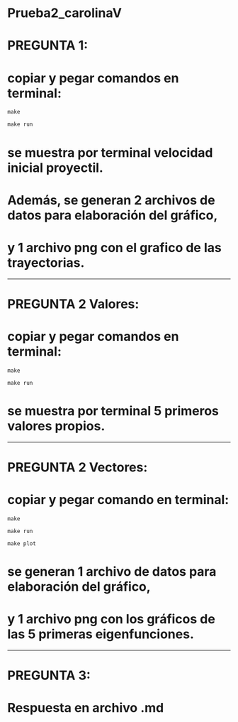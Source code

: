 # Prueba2_carolinaV
#  PREGUNTA 1:
#  copiar y pegar comandos en terminal:

	make
	
  	make run
  
#  se muestra por terminal velocidad inicial proyectil.
# Además, se generan 2 archivos de datos para elaboración del gráfico, 
#  y 1 archivo png con el grafico de las trayectorias.
------------------------------------------------------------
#  PREGUNTA 2 Valores:
#  copiar y pegar comandos en terminal:

	make
	
  	make run

# se muestra por terminal 5 primeros valores propios.
------------------------------------------------------------
#  PREGUNTA 2 Vectores:
#  copiar y pegar comando en terminal:
  
	make
	
  	make run
	
  	make plot

#  se generan 1 archivo de datos para elaboración del gráfico, 
#  y 1 archivo png con los gráficos de las 5 primeras eigenfunciones.
------------------------------------------------------------
#  PREGUNTA 3:
#  Respuesta en archivo .md
